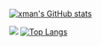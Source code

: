 [![xman's GitHub stats](https://github-readme-stats.vercel.app/api?username=xman213&theme=dark)](https://lead-tool.win)


<a href="https://dcs.gg/lead" target="_blank"> <img src="https://discord.c99.nl/widget/theme-1/701239529029238794.png"/></a>
[![Top Langs](https://github-readme-stats.vercel.app/api/top-langs/?username=xman213&theme=dark)](https://lead-tool.win) 
